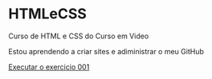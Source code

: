 # HTMLeCSS
 Curso de HTML e CSS do Curso em Video

Estou aprendendo a criar sites e adiministrar o meu GitHub

<a href="https://munirissa11.github.io/HTMLeCSS/Exercícios/ex001/"> Executar o exercicio 001